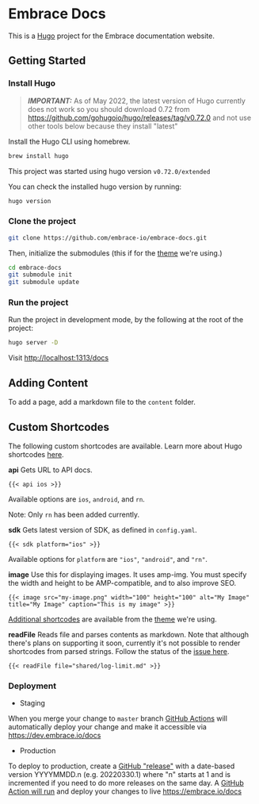 # Embrace Docs

This is a [Hugo](https://gohugo.io/) project for the Embrace documentation website.

## Getting Started

### Install Hugo

> **_IMPORTANT:_**  As of May 2022, the latest version of Hugo currently does not work so you should download 0.72 from https://github.com/gohugoio/hugo/releases/tag/v0.72.0 and not use other tools below because they install "latest"

Install the Hugo CLI using homebrew.

```sh
brew install hugo
```

This project was started using hugo version `v0.72.0/extended`

You can check the installed hugo version by running:

```sh
hugo version
```

### Clone the project

```sh
git clone https://github.com/embrace-io/embrace-docs.git
```

Then, initialize the submodules (this if for the
[theme](https://github.com/alex-shpak/hugo-book) we're using.)

```sh
cd embrace-docs
git submodule init
git submodule update
```

### Run the project

Run the project in development mode, by the following at the root of the project:

```sh
hugo server -D
```

Visit [http://localhost:1313/docs](http://localhost:1313/docs)


## Adding Content

To add a page, add a markdown file to the `content` folder.

## Custom Shortcodes

The following custom shortcodes are available. Learn more about Hugo shortcodes
[here](https://gohugo.io/content-management/shortcodes/).

**api**
Gets URL to API docs.

```
{{< api ios >}}
```

Available options are `ios`, `android`, and `rn`.

Note: Only `rn` has been added currently. 


**sdk**
Gets latest version of SDK, as defined in `config.yaml`.

```
{{< sdk platform="ios" >}}

```

Available options for `platform` are `"ios"`, `"android"`, and `"rn"`.


**image**
Use this for displaying images. It uses amp-img. You must
specify the width and height to be AMP-compatible, and to also improve SEO.
```
{{< image src="my-image.png" width="100" height="100" alt="My Image" title="My Image" caption="This is my image" >}}
```


[Additional shortcodes](https://themes.gohugo.io/hugo-book/#shortcodes) are available from the [theme](https://github.com/alex-shpak/hugo-book) we're using.


**readFile**
Reads file and parses contents as markdown.
Note that although there's plans on supporting it soon, currently it's not possible to render shortcodes from parsed strings.
Follow the status of the [issue here](https://github.com/gohugoio/hugo/issues/6703).

```
{{< readFile file="shared/log-limit.md" >}}
```

### Deployment

- Staging

When you merge your change to `master` branch [GitHub Actions](https://github.com/embrace-io/embrace-docs/actions) will automatically deploy your change and make it accessible via https://dev.embrace.io/docs

- Production

To deploy to production, create a [GitHub "release"](https://github.com/embrace-io/embrace-docs/releases) with a date-based version YYYYMMDD.n (e.g. 20220330.1) where "n" starts at 1 and is incremented if you need to do more releases on the same day. A [GitHub Action will run](https://github.com/embrace-io/embrace-docs/actions) and deploy your changes to live https://embrace.io/docs
